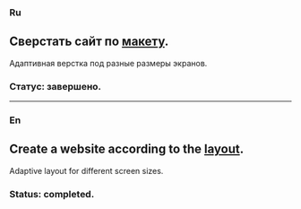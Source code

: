 ### Ru

## Сверстать сайт по [макету](https://www.figma.com/file/AOKabCJEdEqr9ZZEaJ0IMS/html%2Fcss-(Copy)?node-id=0%3A1&t=1j6WVunRmkt0qIc1-0).

Адаптивная верстка под разные размеры экранов.

### **Статус:** завершено.

***

### En

## Create a website according to the [layout](https://www.figma.com/file/AOKabCJEdEqr9ZZEaJ0IMS/html%2Fcss-(Copy)?node-id=0%3A1&t=1j6WVunRmkt0qIc1-0).


Adaptive layout for different screen sizes.

### **Status:** completed.